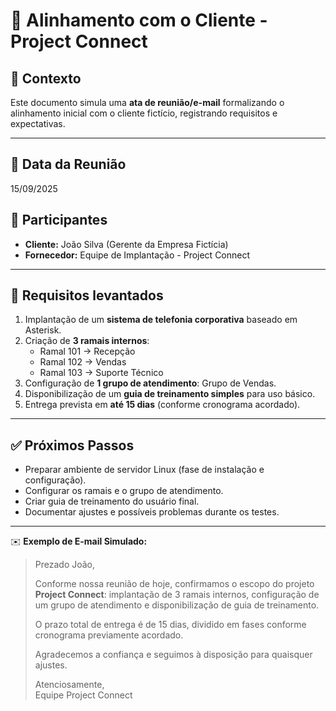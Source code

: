 # 📧 Alinhamento com o Cliente - Project Connect

## 🔹 Contexto
Este documento simula uma **ata de reunião/e-mail** formalizando o alinhamento inicial com o cliente fictício, registrando requisitos e expectativas.

---

## 📅 Data da Reunião
15/09/2025

## 👥 Participantes
- **Cliente:** João Silva (Gerente da Empresa Fictícia)  
- **Fornecedor:** Equipe de Implantação - Project Connect  

---

## 📝 Requisitos levantados
1. Implantação de um **sistema de telefonia corporativa** baseado em Asterisk.  
2. Criação de **3 ramais internos**:  
   - Ramal 101 → Recepção  
   - Ramal 102 → Vendas  
   - Ramal 103 → Suporte Técnico  
3. Configuração de **1 grupo de atendimento**: Grupo de Vendas.  
4. Disponibilização de um **guia de treinamento simples** para uso básico.  
5. Entrega prevista em **até 15 dias** (conforme cronograma acordado).  

---

## ✅ Próximos Passos
- Preparar ambiente de servidor Linux (fase de instalação e configuração).  
- Configurar os ramais e o grupo de atendimento.  
- Criar guia de treinamento do usuário final.  
- Documentar ajustes e possíveis problemas durante os testes.  

---

✉️ **Exemplo de E-mail Simulado:**

> Prezado João,  
>   
> Conforme nossa reunião de hoje, confirmamos o escopo do projeto **Project Connect**: implantação de 3 ramais internos, configuração de um grupo de atendimento e disponibilização de guia de treinamento.  
>   
> O prazo total de entrega é de 15 dias, dividido em fases conforme cronograma previamente acordado.  
>   
> Agradecemos a confiança e seguimos à disposição para quaisquer ajustes.  
>   
> Atenciosamente,  
> Equipe Project Connect
